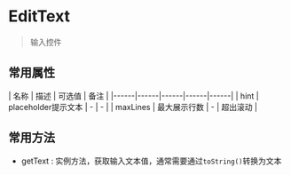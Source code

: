 # EditText

> 输入控件

## 常用属性

| 名称 | 描述 | 可选值 | 备注 |
|------|------|------|------|------|
| hint | placeholder提示文本 | - | - |
| maxLines | 最大展示行数 | - | 超出滚动 |

## 常用方法

- getText : 实例方法，获取输入文本值，通常需要通过`toString()`转换为文本
